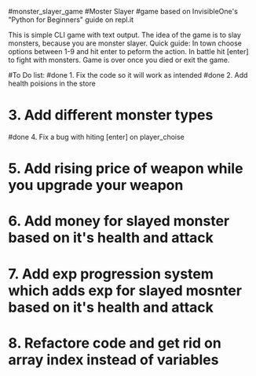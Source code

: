 #monster_slayer_game
#Moster Slayer
#game based on InvisibleOne's "Python for Beginners" guide on repl.it 

This is simple CLI game with text output. The idea of the game is to slay monsters, because you are monster slayer. 
Quick guide: In town choose options between 1-9 and hit enter to peform the action. In battle hit [enter] to fight with monsters. Game is over once you died or exit the game. 

#To Do list:
#done  1. Fix the code so it will work as intended
#done  2. Add health poisions in the store
#   3. Add different monster types
#done  4. Fix a bug with hiting [enter] on player_choise 
#   5. Add rising price of weapon while you upgrade your weapon
#   6. Add money for slayed monster based on it's health and attack
#   7. Add exp progression system which adds exp for slayed mosnter based on it's health and attack 
#   8. Refactore code and get rid on array index instead of variables


